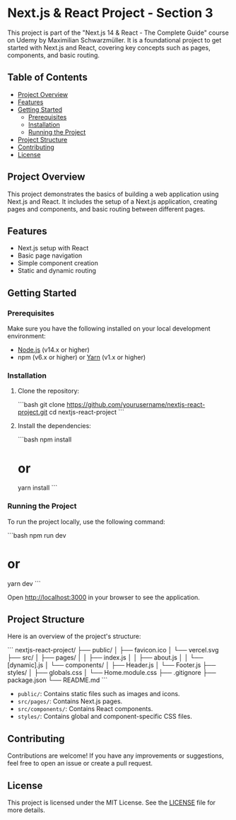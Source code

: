 
# Next.js & React Project - Section 3

This project is part of the "Next.js 14 & React - The Complete Guide" course on Udemy by Maximilian Schwarzmüller. It is a foundational project to get started with Next.js and React, covering key concepts such as pages, components, and basic routing.

## Table of Contents

- [Project Overview](#project-overview)
- [Features](#features)
- [Getting Started](#getting-started)
  - [Prerequisites](#prerequisites)
  - [Installation](#installation)
  - [Running the Project](#running-the-project)
- [Project Structure](#project-structure)
- [Contributing](#contributing)
- [License](#license)

## Project Overview

This project demonstrates the basics of building a web application using Next.js and React. It includes the setup of a Next.js application, creating pages and components, and basic routing between different pages.

## Features

- Next.js setup with React
- Basic page navigation
- Simple component creation
- Static and dynamic routing

## Getting Started

### Prerequisites

Make sure you have the following installed on your local development environment:

- [Node.js](https://nodejs.org/) (v14.x or higher)
- npm (v6.x or higher) or [Yarn](https://yarnpkg.com/) (v1.x or higher)

### Installation

1. Clone the repository:

   \`\`\`bash
   git clone https://github.com/yourusername/nextjs-react-project.git
   cd nextjs-react-project
   \`\`\`

2. Install the dependencies:

   \`\`\`bash
   npm install
   # or
   yarn install
   \`\`\`

### Running the Project

To run the project locally, use the following command:

\`\`\`bash
npm run dev
# or
yarn dev
\`\`\`

Open [http://localhost:3000](http://localhost:3000) in your browser to see the application.

## Project Structure

Here is an overview of the project's structure:

\`\`\`
nextjs-react-project/
├── public/
│   ├── favicon.ico
│   └── vercel.svg
├── src/
│   ├── pages/
│   │   ├── index.js
│   │   ├── about.js
│   │   └── [dynamic].js
│   └── components/
│       ├── Header.js
│       └── Footer.js
├── styles/
│   ├── globals.css
│   └── Home.module.css
├── .gitignore
├── package.json
└── README.md
\`\`\`

- `public/`: Contains static files such as images and icons.
- `src/pages/`: Contains Next.js pages.
- `src/components/`: Contains React components.
- `styles/`: Contains global and component-specific CSS files.

## Contributing

Contributions are welcome! If you have any improvements or suggestions, feel free to open an issue or create a pull request.

## License

This project is licensed under the MIT License. See the [LICENSE](LICENSE) file for more details.
